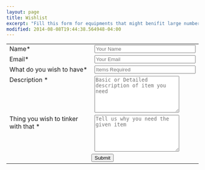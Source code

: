 ```yaml
---
layout: page
title: Wishlist
excerpt: "Fill this form for equipments that might benifit large number people."
modified: 2014-08-08T19:44:38.564948-04:00
---
```


<form name="wishlist" action="https://getsimpleform.com/messages?form_api_token=424630d13bad8ea28222f3be70bf06a7" method="post">
<input type='hidden' name='redirect_to' value='https://www.stab-iitb.org/tinkerers-lab/thankyou'>
<table width="450px"> 
<tr> 
 <td valign="top"> 
  <label for="Name">Name*</label> 
 </td> 
 <td valign="top"> 
  <input  type="text" name="Name" maxlength="50" size="30" placeholder="Your Name" required> 
 </td> 
</tr> 
<tr> 
 <td valign="top"> 
  <label for="Email">Email*</label> 
 </td> 
 <td valign="top"> 
  <input  type="text" name="Email" maxlength="50" size="30" placeholder="Your Email" required> 
 </td> 
</tr> 
<tr> 
 <td valign="top"> 
  <label for="Item">What do you wish to have*</label> 
 </td> 
 <td valign="top"> 
  <input  type="text" name="Item" maxlength="50" size="30" placeholder="Items Required" required> 
 </td> 
</tr> 
<tr> 
 <td valign="top">
  <label for="Description">Description *</label> 
 </td> 
 <td valign="top"> 
  <textarea  name="Description" maxlength="1000" cols="25" rows="6" placeholder="Basic or Detailed description of item you need" required></textarea> 
 </td> 
</tr> 
<tr> 
 <td valign="top">
  <label for="Required for ">Thing you wish to tinker with that *</label> 
 </td> 
 <td valign="top"> 
  <textarea  name="Required for " maxlength="1000" cols="25" rows="6" placeholder="Tell us why you need the given item" required></textarea> 
 </td> 
</tr> 
<tr> 
 <td colspan="2" style="text-align:center"> 
  <input type="submit" value="Submit">    
 </td> 
</tr> 
</table> 
</form>